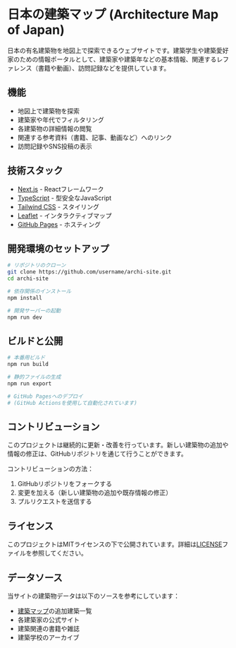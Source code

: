 # 日本の建築マップ (Architecture Map of Japan)

日本の有名建築物を地図上で探索できるウェブサイトです。建築学生や建築愛好家のための情報ポータルとして、建築家や建築年などの基本情報、関連するレファレンス（書籍や動画）、訪問記録などを提供しています。

## 機能

- 地図上で建築物を探索
- 建築家や年代でフィルタリング
- 各建築物の詳細情報の閲覧
- 関連する参考資料（書籍、記事、動画など）へのリンク
- 訪問記録やSNS投稿の表示

## 技術スタック

- [Next.js](https://nextjs.org/) - Reactフレームワーク
- [TypeScript](https://www.typescriptlang.org/) - 型安全なJavaScript
- [Tailwind CSS](https://tailwindcss.com/) - スタイリング
- [Leaflet](https://leafletjs.com/) - インタラクティブマップ
- [GitHub Pages](https://pages.github.com/) - ホスティング

## 開発環境のセットアップ

```bash
# リポジトリのクローン
git clone https://github.com/username/archi-site.git
cd archi-site

# 依存関係のインストール
npm install

# 開発サーバーの起動
npm run dev
```

## ビルドと公開

```bash
# 本番用ビルド
npm run build

# 静的ファイルの生成
npm run export

# GitHub Pagesへのデプロイ
# (GitHub Actionsを使用して自動化されています)
```

## コントリビューション

このプロジェクトは継続的に更新・改善を行っています。新しい建築物の追加や情報の修正は、GitHubリポジトリを通じて行うことができます。

コントリビューションの方法：
1. GitHubリポジトリをフォークする
2. 変更を加える（新しい建築物の追加や既存情報の修正）
3. プルリクエストを送信する

## ライセンス

このプロジェクトはMITライセンスの下で公開されています。詳細は[LICENSE](LICENSE)ファイルを参照してください。

## データソース

当サイトの建築物データは以下のソースを参考にしています：
- [建築マップ](http://help.architecturemap.net/)の追加建築一覧
- 各建築家の公式サイト
- 建築関連の書籍や雑誌
- 建築学校のアーカイブ
